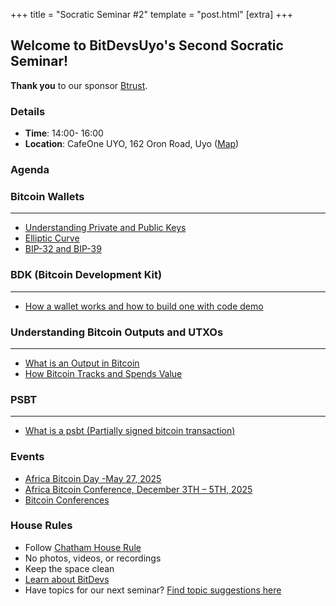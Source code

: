 +++
title = "Socratic Seminar #2"
template = "post.html"
[extra]
+++

## Welcome to BitDevsUyo's Second Socratic Seminar!

**Thank you** to our sponsor [Btrust](https://www.btrust.tech/).


### Details
- **Time**: 14:00- 16:00
- **Location**: CafeOne UYO, 162 Oron Road, Uyo ([Map](https://www.google.com/maps/dir//162+Oron+Rd,+Ewet+Housing+Estate,+Uyo+520102,+Akwa+Ibom/@5.0200907,7.8685155,12.26z/data=!4m8!4m7!1m0!1m5!1m1!1s0x105d575ff4662ecf:0x7887f2f48f1d4d29!2m2!1d7.9378991!2d5.0195906?entry=ttu&g_ep=EgoyMDI1MDUxNS4wIKXMDSoASAFQAw%3D%3D))

### Agenda

### Bitcoin Wallets
_______________________________________________________________________________
* [Understanding Private and Public Keys](https://learnmeabitcoin.com/technical/keys/)
* [Elliptic Curve ](https://github.com/bitcoinbook/bitcoinbook/blob/develop/ch04_keys.adoc#elliptic-curve-cryptography-explained)
* [BIP-32 and BIP-39 ](https://walletrecoveryservice.com/what-is-bip39/)


### BDK (Bitcoin Development Kit)
_______________________________________________________________________________
* [How a wallet works and how to build one with code demo](https://pub.dev/packages/bdk_flutter)




### Understanding Bitcoin Outputs and UTXOs
_______________________________________________________________________________

   * [What is an Output in Bitcoin](https://learnmeabitcoin.com/technical/transaction/output/)
   * [How Bitcoin Tracks and Spends Value](https://learnmeabitcoin.com/technical/transaction/utxo/)

### PSBT
_______________________________________________________________________________

   * [What is a psbt (Partially signed bitcoin transaction) ](https://gamma.io/learn/blockchain/bitcoin/what-is-a-psbt)


### Events
- [Africa Bitcoin Day -May 27, 2025](https://x.com/AfroBitcoinOrg/status/1909528464102670437?t=Gfl82nTPFFFORUFlBO2fAw&s=19) 
- [Africa Bitcoin Conference, December 3TH – 5TH, 2025](https://afrobitcoin.org/)
- [Bitcoin Conferences](https://b.tc/conference/)

### House Rules
- Follow [Chatham House Rule](https://www.chathamhouse.org/about-us/chatham-house-rule)
- No photos, videos, or recordings
- Keep the space clean
- [Learn about BitDevs](https://www.bitdevsuyo.org/about)
- Have topics for our next seminar? [Find topic suggestions here](/about/find-topics)
